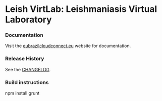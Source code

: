 # Leish VirtLab: Leishmaniasis Virtual Laboratory

### Documentation

Visit the [eubrazilcloudconnect.eu](http://eubrazilcloudconnect.eu/) website for documentation.

### Release History
See the [CHANGELOG](CHANGELOG).

### Build instructions
npm install
grunt

